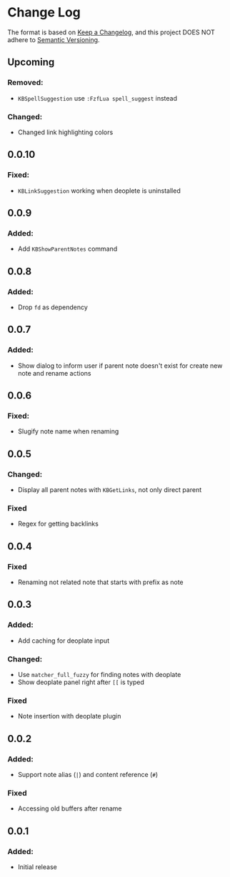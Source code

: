 # Change Log

The format is based on [Keep a Changelog](https://keepachangelog.com/en/1.0.0/), and this project DOES NOT adhere
to [Semantic Versioning](https://semver.org/spec/v2.0.0.html).

## Upcoming

### Removed:

- `KBSpellSuggestion` use `:FzfLua spell_suggest` instead

### Changed:

- Changed link highlighting colors

## 0.0.10

### Fixed:

- `KBLinkSuggestion` working when deoplete is uninstalled

## 0.0.9

### Added:

- Add `KBShowParentNotes` command
 
## 0.0.8

### Added:

- Drop `fd` as dependency

## 0.0.7

### Added:

- Show dialog to inform user if parent note doesn't exist for create new note and rename actions

## 0.0.6

### Fixed:

- Slugify note name when renaming

## 0.0.5

### Changed:

- Display all parent notes with `KBGetLinks`, not only direct parent

### Fixed

- Regex for getting backlinks

## 0.0.4

### Fixed

- Renaming not related note that starts with prefix as note

## 0.0.3

### Added:

- Add caching for deoplate input

### Changed:

- Use `matcher_full_fuzzy` for finding notes with deoplate
- Show deoplate panel right after `[[` is typed

### Fixed

- Note insertion with deoplate plugin

## 0.0.2

### Added:

- Support note alias (`|`) and content reference (`#`)

### Fixed

- Accessing old buffers after rename

## 0.0.1

### Added:

- Initial release
